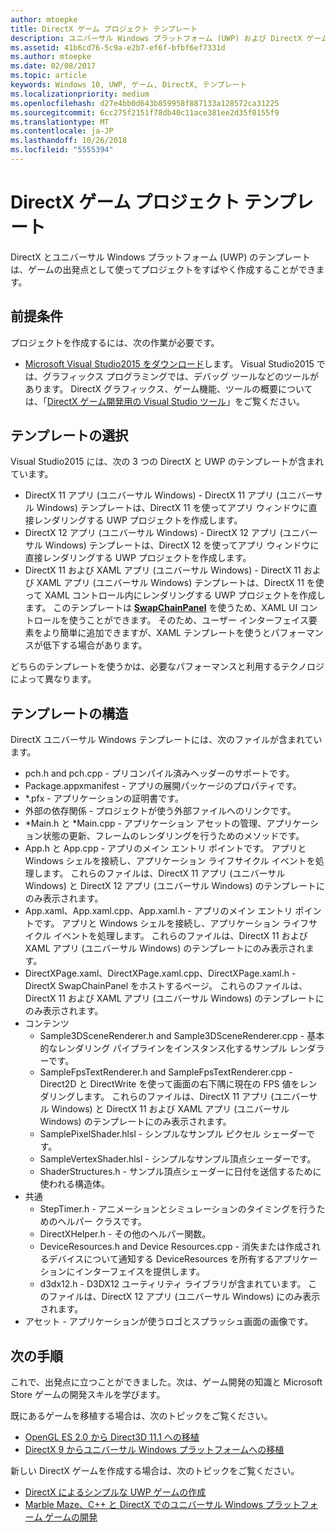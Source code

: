 ```yaml
---
author: mtoepke
title: DirectX ゲーム プロジェクト テンプレート
description: ユニバーサル Windows プラットフォーム (UWP) および DirectX ゲームを作成するためのテンプレートについて説明します。
ms.assetid: 41b6cd76-5c9a-e2b7-ef6f-bfbf6ef7331d
ms.author: mtoepke
ms.date: 02/08/2017
ms.topic: article
keywords: Windows 10, UWP, ゲーム, DirectX, テンプレート
ms.localizationpriority: medium
ms.openlocfilehash: d27e4bb0d643b859958f887133a128572ca31225
ms.sourcegitcommit: 6cc275f2151f78db40c11ace381ee2d35f0155f9
ms.translationtype: MT
ms.contentlocale: ja-JP
ms.lasthandoff: 10/26/2018
ms.locfileid: "5555394"
---
```

# <a name="directx-game-project-templates"></a>DirectX ゲーム プロジェクト テンプレート



DirectX とユニバーサル Windows プラットフォーム (UWP) のテンプレートは、ゲームの出発点として使ってプロジェクトをすばやく作成することができます。

## <a name="prerequisites"></a>前提条件


プロジェクトを作成するには、次の作業が必要です。

-   [Microsoft Visual Studio2015 をダウンロード](https://www.visualstudio.com/vs-2015-product-editions)します。 Visual Studio2015 では、グラフィックス プログラミングでは、デバッグ ツールなどのツールがあります。 DirectX グラフィックス、ゲーム機能、ツールの概要については、「[DirectX ゲーム開発用の Visual Studio ツール](set-up-visual-studio-for-game-development.md)」をご覧ください。

## <a name="choosing-a-template"></a>テンプレートの選択


Visual Studio2015 には、次の 3 つの DirectX と UWP のテンプレートが含まれています。

-   DirectX 11 アプリ (ユニバーサル Windows) - DirectX 11 アプリ (ユニバーサル Windows) テンプレートは、DirectX 11 を使ってアプリ ウィンドウに直接レンダリングする UWP プロジェクトを作成します。
-   DirectX 12 アプリ (ユニバーサル Windows) - DirectX 12 アプリ (ユニバーサル Windows) テンプレートは、DirectX 12 を使ってアプリ ウィンドウに直接レンダリングする UWP プロジェクトを作成します。
-   DirectX 11 および XAML アプリ (ユニバーサル Windows) - DirectX 11 および XAML アプリ (ユニバーサル Windows) テンプレートは、DirectX 11 を使って XAML コントロール内にレンダリングする UWP プロジェクトを作成します。 このテンプレートは [**SwapChainPanel**](https://msdn.microsoft.com/library/windows/apps/dn252834) を使うため、XAML UI コントロールを使うことができます。 そのため、ユーザー インターフェイス要素をより簡単に追加できますが、XAML テンプレートを使うとパフォーマンスが低下する場合があります。

どちらのテンプレートを使うかは、必要なパフォーマンスと利用するテクノロジによって異なります。

## <a name="template-structure"></a>テンプレートの構造


DirectX ユニバーサル Windows テンプレートには、次のファイルが含まれています。

-   pch.h and pch.cpp - プリコンパイル済みヘッダーのサポートです。
-   Package.appxmanifest - アプリの展開パッケージのプロパティです。
-   \*.pfx - アプリケーションの証明書です。
-   外部の依存関係 - プロジェクトが使う外部ファイルへのリンクです。
-   \*Main.h と \*Main.cpp - アプリケーション アセットの管理、アプリケーション状態の更新、フレームのレンダリングを行うためのメソッドです。
-   App.h と App.cpp - アプリのメイン エントリ ポイントです。 アプリと Windows シェルを接続し、アプリケーション ライフサイクル イベントを処理します。 これらのファイルは、DirectX 11 アプリ (ユニバーサル Windows) と DirectX 12 アプリ (ユニバーサル Windows) のテンプレートにのみ表示されます。
-   App.xaml、App.xaml.cpp、App.xaml.h - アプリのメイン エントリ ポイントです。 アプリと Windows シェルを接続し、アプリケーション ライフサイクル イベントを処理します。 これらのファイルは、DirectX 11 および XAML アプリ (ユニバーサル Windows) のテンプレートにのみ表示されます。
-   DirectXPage.xaml、DirectXPage.xaml.cpp、DirectXPage.xaml.h - DirectX SwapChainPanel をホストするページ。 これらのファイルは、DirectX 11 および XAML アプリ (ユニバーサル Windows) のテンプレートにのみ表示されます。
-   コンテンツ
    -   Sample3DSceneRenderer.h and Sample3DSceneRenderer.cpp - 基本的なレンダリング パイプラインをインスタンス化するサンプル レンダラーです。
    -   SampleFpsTextRenderer.h and SampleFpsTextRenderer.cpp - Direct2D と DirectWrite を使って画面の右下隅に現在の FPS 値をレンダリングします。 これらのファイルは、DirectX 11 アプリ (ユニバーサル Windows) と DirectX 11 および XAML アプリ (ユニバーサル Windows) のテンプレートにのみ表示されます。
    -   SamplePixelShader.hlsl - シンプルなサンプル ピクセル シェーダーです。
    -   SampleVertexShader.hlsl - シンプルなサンプル頂点シェーダーです。
    -   ShaderStructures.h - サンプル頂点シェーダーに日付を送信するために使われる構造体。
-   共通
    -   StepTimer.h - アニメーションとシミュレーションのタイミングを行うためのヘルパー クラスです。
    -   DirectXHelper.h - その他のヘルパー関数。
    -   DeviceResources.h and Device Resources.cpp - 消失または作成されるデバイスについて通知する DeviceResources を所有するアプリケーションにインターフェイスを提供します。
    -   d3dx12.h - D3DX12 ユーティリティ ライブラリが含まれています。 このファイルは、DirectX 12 アプリ (ユニバーサル Windows) にのみ表示されます。
-   アセット - アプリケーションが使うロゴとスプラッシュ画面の画像です。

## <a name="next-steps"></a>次の手順


これで、出発点に立つことができました。次は、ゲーム開発の知識と Microsoft Store ゲームの開発スキルを学びます。

既にあるゲームを移植する場合は、次のトピックをご覧ください。

-   [OpenGL ES 2.0 から Direct3D 11.1 への移植](port-from-opengl-es-2-0-to-directx-11-1.md)
-   [DirectX 9 からユニバーサル Windows プラットフォームへの移植](porting-your-directx-9-game-to-windows-store.md)

新しい DirectX ゲームを作成する場合は、次のトピックをご覧ください。

-   [DirectX によるシンプルな UWP ゲームの作成](tutorial--create-your-first-uwp-directx-game.md)
-   [Marble Maze、C++ と DirectX でのユニバーサル Windows プラットフォーム ゲームの開発](developing-marble-maze-a-windows-store-game-in-cpp-and-directx.md)